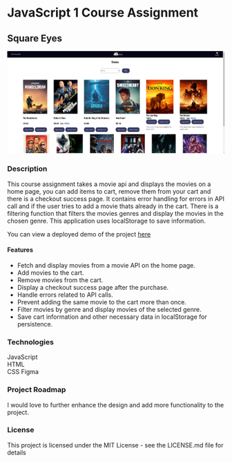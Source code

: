 # JavaScript 1 Course Assignment
## Square Eyes
![screenshot-homepage](assets/application-homepage.png)

### Description
This course assignment takes a movie api and displays the movies on a home page, you can add items to cart, remove them from your cart and there is a checkout success page.
It contains error handling for errors in API call and if the user tries to add a movie thats already in the cart.
There is a filtering function that filters the movies genres and display the movies in the chosen genre.
This application uses localStorage to save information.

You can view a deployed demo of the project [here](https://js1-ca.vercel.app/)

#### Features
 - Fetch and display movies from a movie API on the home page.
 - Add movies to the cart.
 - Remove movies from the cart.
 - Display a checkout success page after the purchase.
 - Handle errors related to API calls.
 - Prevent adding the same movie to the cart more than once.
 - Filter movies by genre and display movies of the selected genre.
 - Save cart information and other necessary data in localStorage for persistence.


### Technologies
JavaScript  
HTML  
CSS
Figma

### Project Roadmap
I would love to further enhance the design and add more functionality to the project.

### License
This project is licensed under the MIT License - see the LICENSE.md file for details
